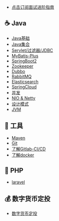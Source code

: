 - [点击订阅面试进阶指南](https://xiaozhuanlan.com/CyC2018)

## ☕️ Java
- [Java基础](notes/Java基础.md) </br>
- [Java集合](notes/Java集合.md) </br>
- [Servlet/过滤器/JDBC](notes/Servlet.md) </br>
- [MyBatis-Plus](notes/MyBatisPlus.md) </br>
- [SpringBoot2](notes/SpringBoot2.md) </br>
- [Zookeeper](notes/Zookeeper.md) </br>
- [Dubbo](notes/Dubbo.md) </br>
- [RabbitMQ](notes/RabbitMQ.md) </br>
- [Elasticsearch](notes/Elasticsearch.md) </br>
- [SpringCloud](notes/SpringCloud.md) </br>
- [并发](notes/并发.md) </br>
- [NIO & Netty](notes/Netty.md) </br>
- [设计模式](notes/设计模式.md) </br>
- [JVM](notes/JVM.md) </br>

## 🔧 工具
- [Maven](notes/Maven.md) </br>
- [Git](notes/Git.md) </br>
- [了解Gitlab-CI/CD](notes/Gitlab.md) </br>
- [了解docker](notes/docker.md) </br>

## 🐘️ PHP
- [laravel](notes/laravel.md) </br>

## 💰️ 数字货币定投
- [数字货币定投](notes/数字货币定投.md) </br>
